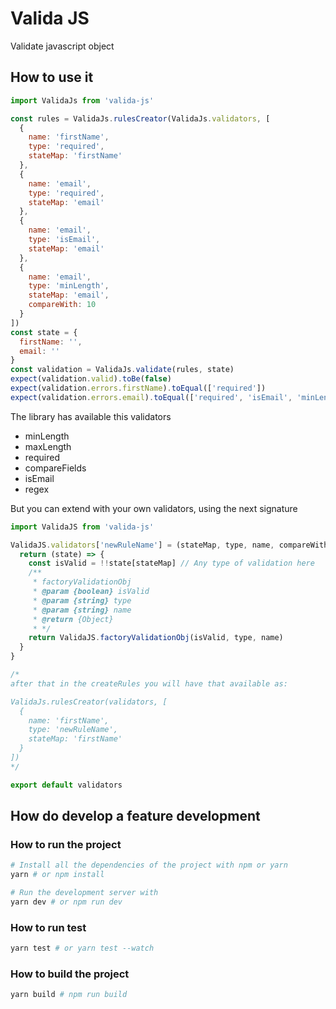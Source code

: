 Valida JS
==========================================

Validate javascript object

## How to use it

```js
import ValidaJs from 'valida-js'

const rules = ValidaJs.rulesCreator(ValidaJs.validators, [
  {
    name: 'firstName',
    type: 'required',
    stateMap: 'firstName'
  },
  {
    name: 'email',
    type: 'required',
    stateMap: 'email'
  },
  {
    name: 'email',
    type: 'isEmail',
    stateMap: 'email'
  },
  {
    name: 'email',
    type: 'minLength',
    stateMap: 'email',
    compareWith: 10
  }
])
const state = {
  firstName: '',
  email: ''
}
const validation = ValidaJs.validate(rules, state)
expect(validation.valid).toBe(false)
expect(validation.errors.firstName).toEqual(['required'])
expect(validation.errors.email).toEqual(['required', 'isEmail', 'minLength'])
```

The library has available this validators

- minLength
- maxLength
- required
- compareFields
- isEmail
- regex

But you can extend with your own validators, using the next signature

```js
import ValidaJS from 'valida-js'

ValidaJS.validators['newRuleName'] = (stateMap, type, name, compareWithValue, defaultValue = '') => {
  return (state) => {
    const isValid = !!state[stateMap] // Any type of validation here
    /**
     * factoryValidationObj
     * @param {boolean} isValid
     * @param {string} type
     * @param {string} name
     * @return {Object}
     * */
    return ValidaJS.factoryValidationObj(isValid, type, name)
  }
}

/*
after that in the createRules you will have that available as:

ValidaJs.rulesCreator(validators, [
  {
    name: 'firstName',
    type: 'newRuleName',
    stateMap: 'firstName'
  }
])
*/

export default validators
```


## How do develop a feature development

### How to run the project

```bash
# Install all the dependencies of the project with npm or yarn
yarn # or npm install

# Run the development server with
yarn dev # or npm run dev
```

### How to run test

```bash
yarn test # or yarn test --watch
```

### How to build the project

```bash
yarn build # npm run build
```